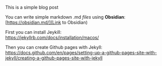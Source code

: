 This is a simple blog post 

You can write simple markdown .md _files_ using **Obsidian**:  
[https://obsidian.md/](Link to Obsidian)

First you can install Jeykill:  
https://jekyllrb.com/docs/installation/macos/

Then you can create Github pages with Jekyll:  
https://docs.github.com/en/pages/setting-up-a-github-pages-site-with-jekyll/creating-a-github-pages-site-with-jekyll
